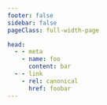 ```yaml
---
footer: false
sidebar: false
pageClass: full-width-page

head:
  - - meta
    - name: foo
      content: bar
  - - link
    - rel: canonical
      href: foobar
---
```


<LandingHero />

<LandingBenefits />

<LandingTrust />

<CTA1 />

<LandingSuperpowers />

<LandingTeam />

<LandingCourseTOC />

<LandingValueJourney />

<LandingFeatures />

<CTA1 />

<Footer />